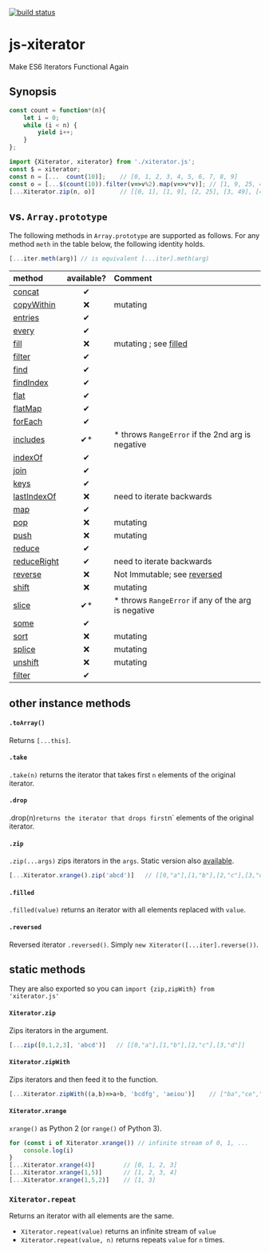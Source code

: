 [![build status](https://secure.travis-ci.org/dankogai/js-xiterator.png)](http://travis-ci.org/dankogai/js-xiterator)

# js-xiterator

Make ES6 Iterators Functional Again

## Synopsis

```javascript
const count = function*(n){
    let i = 0;
    while (i < n) {
        yield i++;
    }
};
```

```javascript
import {Xiterator, xiterator} from './xiterator.js';
const $ = xiterator;
const n = [...  count(10)];    // [0, 1, 2, 3, 4, 5, 6, 7, 8, 9]
const o = [...$(count(10)).filter(v=>v%2).map(v=>v*v)]; // [1, 9, 25, 49, 81]
[...Xiterator.zip(n, o)]       // [[0, 1], [1, 9], [2, 25], [3, 49], [4, 81]]
```

## vs. `Array.prototype`

The following methods in `Array.prototype` are supported as follows.   For any method `meth` in the table below, the following identity holds.

```javascript
[...iter.meth(arg)] // is equivalent [...iter].meth(arg)
```

| method        | available? | Comment |
|:--------------|:----:|:---------|
|[concat]       | ✔︎ |    |
|[copyWithin]   | ❌ | mutating |
|[entries]      | ✔︎ |   |
|[every]        | ✔︎ |   |
|[fill]         | ❌ | mutating ; see [filled](#filled) |
|[filter]       | ✔︎ |   |
|[find]         | ✔︎ |   |
|[findIndex]    | ✔︎ |   |
|[flat]         | ✔︎ |   |
|[flatMap]      | ✔︎ |   |
|[forEach]      | ✔︎ |   |
|[includes]     | ✔︎*| * throws `RangeError` if the 2nd arg is negative |
|[indexOf]      | ✔︎ |   |
|[join]         | ✔︎ |   |
|[keys]         | ✔︎ |   |
|[lastIndexOf]  | ❌ | need to iterate backwards |
|[map]          | ✔︎ |   |
|[pop]          | ❌ | mutating |
|[push]         | ❌ | mutating |
|[reduce]       | ✔︎ |   |
|[reduceRight]  | ✔︎ | need to iterate backwards |
|[reverse]      | ❌ | Not Immutable;  see [reversed](#reversed) |
|[shift]        | ❌ | mutating |
|[slice]        | ✔︎*| * throws `RangeError` if any of the arg is negative |
|[some]         | ✔︎ |   |
|[sort]         | ❌ | mutating |
|[splice]       | ❌ | mutating |
|[unshift]      | ❌ | mutating |
|[filter]       | ✔︎ |   |

[concat]: https://developer.mozilla.org/en-US/docs/Web/JavaScript/Reference/Global_Objects/Array/concat
[copyWithin]: https://developer.mozilla.org/en-US/docs/Web/JavaScript/Reference/Global_Objects/Array/copyWithin
[entries]: https://developer.mozilla.org/en-US/docs/Web/JavaScript/Reference/Global_Objects/Array/entries
[every]: https://developer.mozilla.org/en-US/docs/Web/JavaScript/Reference/Global_Objects/Array/every
[fill]: https://developer.mozilla.org/en-US/docs/Web/JavaScript/Reference/Global_Objects/Array/fill
[filter]: https://developer.mozilla.org/en-US/docs/Web/JavaScript/Reference/Global_Objects/Array/filter
[find]: https://developer.mozilla.org/en-US/docs/Web/JavaScript/Reference/Global_Objects/Array/find
[findIndex]: https://developer.mozilla.org/en-US/docs/Web/JavaScript/Reference/Global_Objects/Array/findIndex
[flat]: https://developer.mozilla.org/en-US/docs/Web/JavaScript/Reference/Global_Objects/Array/flat
[flatMap]: https://developer.mozilla.org/en-US/docs/Web/JavaScript/Reference/Global_Objects/Array/flatMap
[forEach]: https://developer.mozilla.org/en-US/docs/Web/JavaScript/Reference/Global_Objects/Array/forEach
[includes]: https://developer.mozilla.org/en-US/docs/Web/JavaScript/Reference/Global_Objects/Array/includes
[indexOf]: https://developer.mozilla.org/en-US/docs/Web/JavaScript/Reference/Global_Objects/Array/indexOf
[join]: https://developer.mozilla.org/en-US/docs/Web/JavaScript/Reference/Global_Objects/Array/join
[keys]: https://developer.mozilla.org/en-US/docs/Web/JavaScript/Reference/Global_Objects/Array/keys
[lastIndexOf]: https://developer.mozilla.org/en-US/docs/Web/JavaScript/Reference/Global_Objects/Array/lastIndexOf
[map]: https://developer.mozilla.org/en-US/docs/Web/JavaScript/Reference/Global_Objects/Array/map
[pop]: https://developer.mozilla.org/en-US/docs/Web/JavaScript/Reference/Global_Objects/Array/pop
[push]: https://developer.mozilla.org/en-US/docs/Web/JavaScript/Reference/Global_Objects/Array/push
[reduce]: https://developer.mozilla.org/en-US/docs/Web/JavaScript/Reference/Global_Objects/Array/reduce
[reduceRight]: https://developer.mozilla.org/en-US/docs/Web/JavaScript/Reference/Global_Objects/Array/reduceRight
[reverse]: https://developer.mozilla.org/en-US/docs/Web/JavaScript/Reference/Global_Objects/Array/reverse
[shift]: https://developer.mozilla.org/en-US/docs/Web/JavaScript/Reference/Global_Objects/Array/shift
[slice]: https://developer.mozilla.org/en-US/docs/Web/JavaScript/Reference/Global_Objects/Array/slice
[some]: https://developer.mozilla.org/en-US/docs/Web/JavaScript/Reference/Global_Objects/Array/some
[sort]: https://developer.mozilla.org/en-US/docs/Web/JavaScript/Reference/Global_Objects/Array/sort
[splice]: https://developer.mozilla.org/en-US/docs/Web/JavaScript/Reference/Global_Objects/Array/splice
[unshift]: https://developer.mozilla.org/en-US/docs/Web/JavaScript/Reference/Global_Objects/Array/unshift
[values]: https://developer.mozilla.org/en-US/docs/Web/JavaScript/Reference/Global_Objects/Array/values

## other instance methods

#### `.toArray()`

Returns `[...this]`.

#### `.take`

`.take(n)` returns the iterator that takes first `n` elements of the original iterator.

#### `.drop`

.drop(n)` returns the iterator that drops first `n` elements of the original iterator.

#### `.zip`

`.zip(...args)` zips iterators in the `args`. Static version also [available](#Xiteratorzip).

```javascript
[...Xiterator.xrange().zip('abcd')]   // [[0,"a"],[1,"b"],[2,"c"],[3,"d"]]
```

#### `.filled`

`.filled(value)` returns an iterator with all elements replaced with `value`.

#### `.reversed`

Reversed iterator `.reversed()`.  Simply  `new Xiterator([...iter].reverse())`.

## static methods

They are also exported so you can `import {zip,zipWith} from 'xiterator.js'`

#### `Xiterator.zip`

Zips iterators in the argument.

```javascript
[...zip([0,1,2,3], 'abcd')]   // [[0,"a"],[1,"b"],[2,"c"],[3,"d"]]
```

#### `Xiterator.zipWith`

Zips iterators and then feed it to the function.

```javascript
[...Xiterator.zipWith((a,b)=>a+b, 'bcdfg', 'aeiou')]    // ["ba","ce","di","fo","gu"]
```

#### `Xiterator.xrange`

`xrange()` as Python 2 (or `range()` of Python 3).

```javascript
for (const i of Xiterator.xrange()) // infinite stream of 0, 1, ...
    console.log(i)
}
[...Xiterator.xrange(4)]        // [0, 1, 2, 3]
[...Xiterator.xrange(1,5)]      // [1, 2, 3, 4]
[...Xiterator.xrange(1,5,2)]    // [1, 3] 
```

### `Xiterator.repeat`

Returns an iterator with all elements are the same.

* `Xiterator.repeat(value)` returns an infinite stream of `value`
* `Xiterator.repeat(value, n)` returns repeats `value` for `n` times.
